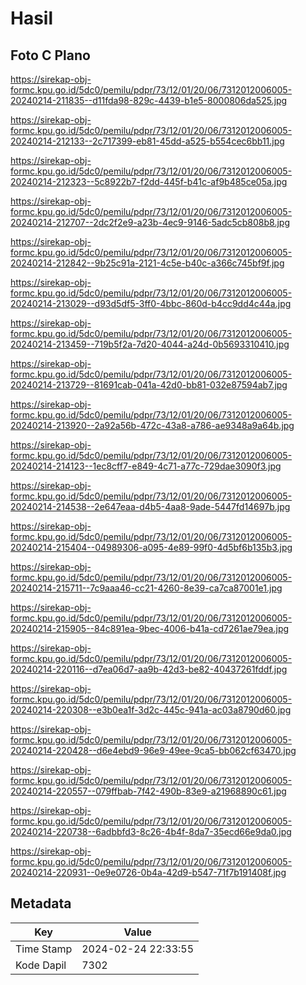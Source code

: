 # Hasil

## Foto C Plano

https://sirekap-obj-formc.kpu.go.id/5dc0/pemilu/pdpr/73/12/01/20/06/7312012006005-20240214-211835--d11fda98-829c-4439-b1e5-8000806da525.jpg

https://sirekap-obj-formc.kpu.go.id/5dc0/pemilu/pdpr/73/12/01/20/06/7312012006005-20240214-212133--2c717399-eb81-45dd-a525-b554cec6bb11.jpg

https://sirekap-obj-formc.kpu.go.id/5dc0/pemilu/pdpr/73/12/01/20/06/7312012006005-20240214-212323--5c8922b7-f2dd-445f-b41c-af9b485ce05a.jpg

https://sirekap-obj-formc.kpu.go.id/5dc0/pemilu/pdpr/73/12/01/20/06/7312012006005-20240214-212707--2dc2f2e9-a23b-4ec9-9146-5adc5cb808b8.jpg

https://sirekap-obj-formc.kpu.go.id/5dc0/pemilu/pdpr/73/12/01/20/06/7312012006005-20240214-212842--9b25c91a-2121-4c5e-b40c-a366c745bf9f.jpg

https://sirekap-obj-formc.kpu.go.id/5dc0/pemilu/pdpr/73/12/01/20/06/7312012006005-20240214-213029--d93d5df5-3ff0-4bbc-860d-b4cc9dd4c44a.jpg

https://sirekap-obj-formc.kpu.go.id/5dc0/pemilu/pdpr/73/12/01/20/06/7312012006005-20240214-213459--719b5f2a-7d20-4044-a24d-0b5693310410.jpg

https://sirekap-obj-formc.kpu.go.id/5dc0/pemilu/pdpr/73/12/01/20/06/7312012006005-20240214-213729--81691cab-041a-42d0-bb81-032e87594ab7.jpg

https://sirekap-obj-formc.kpu.go.id/5dc0/pemilu/pdpr/73/12/01/20/06/7312012006005-20240214-213920--2a92a56b-472c-43a8-a786-ae9348a9a64b.jpg

https://sirekap-obj-formc.kpu.go.id/5dc0/pemilu/pdpr/73/12/01/20/06/7312012006005-20240214-214123--1ec8cff7-e849-4c71-a77c-729dae3090f3.jpg

https://sirekap-obj-formc.kpu.go.id/5dc0/pemilu/pdpr/73/12/01/20/06/7312012006005-20240214-214538--2e647eaa-d4b5-4aa8-9ade-5447fd14697b.jpg

https://sirekap-obj-formc.kpu.go.id/5dc0/pemilu/pdpr/73/12/01/20/06/7312012006005-20240214-215404--04989306-a095-4e89-99f0-4d5bf6b135b3.jpg

https://sirekap-obj-formc.kpu.go.id/5dc0/pemilu/pdpr/73/12/01/20/06/7312012006005-20240214-215711--7c9aaa46-cc21-4260-8e39-ca7ca87001e1.jpg

https://sirekap-obj-formc.kpu.go.id/5dc0/pemilu/pdpr/73/12/01/20/06/7312012006005-20240214-215905--84c891ea-9bec-4006-b41a-cd7261ae79ea.jpg

https://sirekap-obj-formc.kpu.go.id/5dc0/pemilu/pdpr/73/12/01/20/06/7312012006005-20240214-220116--d7ea06d7-aa9b-42d3-be82-40437261fddf.jpg

https://sirekap-obj-formc.kpu.go.id/5dc0/pemilu/pdpr/73/12/01/20/06/7312012006005-20240214-220308--e3b0ea1f-3d2c-445c-941a-ac03a8790d60.jpg

https://sirekap-obj-formc.kpu.go.id/5dc0/pemilu/pdpr/73/12/01/20/06/7312012006005-20240214-220428--d6e4ebd9-96e9-49ee-9ca5-bb062cf63470.jpg

https://sirekap-obj-formc.kpu.go.id/5dc0/pemilu/pdpr/73/12/01/20/06/7312012006005-20240214-220557--079ffbab-7f42-490b-83e9-a21968890c61.jpg

https://sirekap-obj-formc.kpu.go.id/5dc0/pemilu/pdpr/73/12/01/20/06/7312012006005-20240214-220738--6adbbfd3-8c26-4b4f-8da7-35ecd66e9da0.jpg

https://sirekap-obj-formc.kpu.go.id/5dc0/pemilu/pdpr/73/12/01/20/06/7312012006005-20240214-220931--0e9e0726-0b4a-42d9-b547-71f7b191408f.jpg


## Metadata

| Key        | Value               |
| ---------- | ------------------- |
| Time Stamp | 2024-02-24 22:33:55 |
| Kode Dapil | 7302                |



